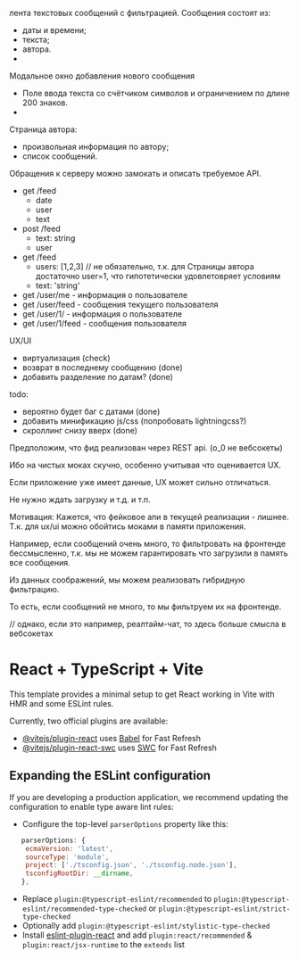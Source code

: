 лента текстовых сообщений с фильтрацией.
Сообщения состоят из:
- даты и времени;
- текста;
- автора.
-
Модальное окно добавления нового сообщения
- Поле ввода текста со счётчиком символов и ограничением по длине 200 знаков.
-
Страница автора:
- произвольная информация по автору;
- список сообщений.

Обращения к серверу можно замокать и описать требуемое API.
- get /feed
    - date
    - user
    - text
- post /feed
    - text: string
    - user
- get /feed
    - users: [1,2,3] // не обязательно, т.к. для Страницы автора достаточно user=1, что гипотетически удовлетовряет условиям
    - text: 'string'
- get /user/me - информация о пользователе
- get /user/feed - сообщения текущего пользователя
- get /user/1/ - информация о пользователе
- get /user/1/feed - сообщения пользователя

UX/UI
- виртуализация (check)
- возврат в последнему сообщению (done)
- добавить разделение по датам? (done)

todo:
- вероятно будет баг с датами (done)
- добавить минификацию js/css (попробовать lightningcss?)
- скроллинг снизу вверх (done)


Предположим, что фид реализован через REST api. (о_0 не вебсокеты)

Ибо на чистых моках скучно, особенно учитывая что оценивается UX.

Если приложение уже имеет данные, UX может сильно отличаться.

Не нужно ждать загрузку и т.д. и т.п.


Мотивация:
Кажется, что фейковое апи в текущей реализации - лишнее.
Т.к. для ux/ui можно обойтись моками в памяти приложения.

Например, если сообщений очень много, то фильтровать на фронтенде бессмысленно,
т.к. мы не можем гарантировать что загрузили в память все сообщения.

Из данных соображений, мы можем реализовать гибридную фильтрацию.

То есть, если сообщений не много, то мы фильтруем их на фронтенде.

// однако, если это например, реалтайм-чат, то здесь больше смысла в вебсокетах


# React + TypeScript + Vite

This template provides a minimal setup to get React working in Vite with HMR and some ESLint rules.

Currently, two official plugins are available:

- [@vitejs/plugin-react](https://github.com/vitejs/vite-plugin-react/blob/main/packages/plugin-react/README.md) uses [Babel](https://babeljs.io/) for Fast Refresh
- [@vitejs/plugin-react-swc](https://github.com/vitejs/vite-plugin-react-swc) uses [SWC](https://swc.rs/) for Fast Refresh

## Expanding the ESLint configuration

If you are developing a production application, we recommend updating the configuration to enable type aware lint rules:

- Configure the top-level `parserOptions` property like this:

```js
   parserOptions: {
    ecmaVersion: 'latest',
    sourceType: 'module',
    project: ['./tsconfig.json', './tsconfig.node.json'],
    tsconfigRootDir: __dirname,
   },
```

- Replace `plugin:@typescript-eslint/recommended` to `plugin:@typescript-eslint/recommended-type-checked` or `plugin:@typescript-eslint/strict-type-checked`
- Optionally add `plugin:@typescript-eslint/stylistic-type-checked`
- Install [eslint-plugin-react](https://github.com/jsx-eslint/eslint-plugin-react) and add `plugin:react/recommended` & `plugin:react/jsx-runtime` to the `extends` list
